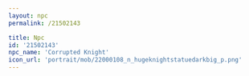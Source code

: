 ```yaml
---
layout: npc
permalink: /21502143

title: Npc
id: '21502143'
npc_name: 'Corrupted Knight'
icon_url: 'portrait/mob/22000108_n_hugeknightstatuedarkbig_p.png'
---
```

